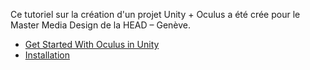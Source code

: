Ce tutoriel sur la création d'un projet Unity + Oculus a été crée pour le Master Media Design de la HEAD – Genève.

- [Get Started With Oculus in Unity](https://developer.oculus.com/documentation/unity/unity-gs-overview/)
- [Installation](00_installation)